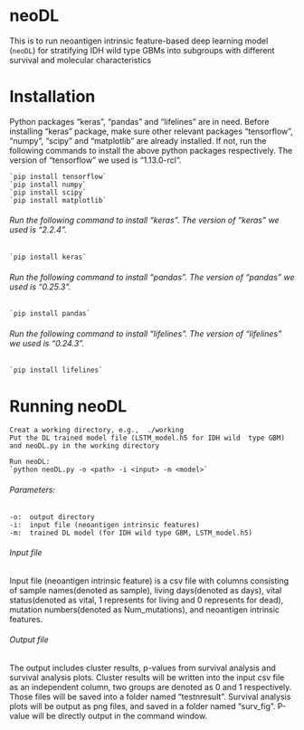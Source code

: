 #  neoDL

  This is to run neoantigen intrinsic feature-based deep learning model (`neoDL`) for stratifying IDH wild type GBMs into subgroups with different survival and molecular characteristics

#  Installation

  Python packages “keras”, “pandas” and “lifelines” are in need. Before installing “keras” package, make sure other relevant packages “tensorflow”, “numpy”, “scipy” and “matplotlib” are already installed. If not, run the following commands to install the above python packages respectively. The version of “tensorflow” we used is “1.13.0-rcl”.

    `pip install tensorflow`
    `pip install numpy` 
    `pip install scipy`
    `pip install matplotlib`



######  Run the following command to install “keras”. The version of “keras” we used is “2.2.4”.

    `pip install keras`


######  Run the following command to install “pandas”. The version of “pandas” we used is “0.25.3”.

    `pip install pandas`


######  Run the following command to install “lifelines”. The version of “lifelines” we used is “0.24.3”.

    `pip install lifelines`


#  Running neoDL
    Creat a working directory, e.g.,  ./working
    Put the DL trained model file (LSTM_model.h5 for IDH wild  type GBM) and neoDL.py in the working directory
    
    Run neoDL:
    `python neoDL.py -o <path> -i <input> -m <model>`
######  Parameters:
    -o:  output directory
    -i:  input file (neoantigen intrinsic features)
    -m:  trained DL model (for IDH wild type GBM, LSTM_model.h5)
    
######  Input file
  Input file (neoantigen intrinsic feature) is a csv file with columns consisting of sample names(denoted as sample), living days(denoted as days), vital status(denoted as vital, 1 represents for living and 0 represents for dead), mutation numbers(denoted as Num_mutations), and neoantigen intrinsic features. 
  
  
######  Output file
  The output includes cluster results, p-values from survival analysis and survival analysis plots. Cluster results will be written into the input csv file as an independent column, two groups are denoted as 0 and 1 respectively. Those files will be saved into a folder named “testnresult”. Survival analysis plots will be output as png files, and saved in a folder named “surv_fig”. P-value will be directly output in the command window. 
    
